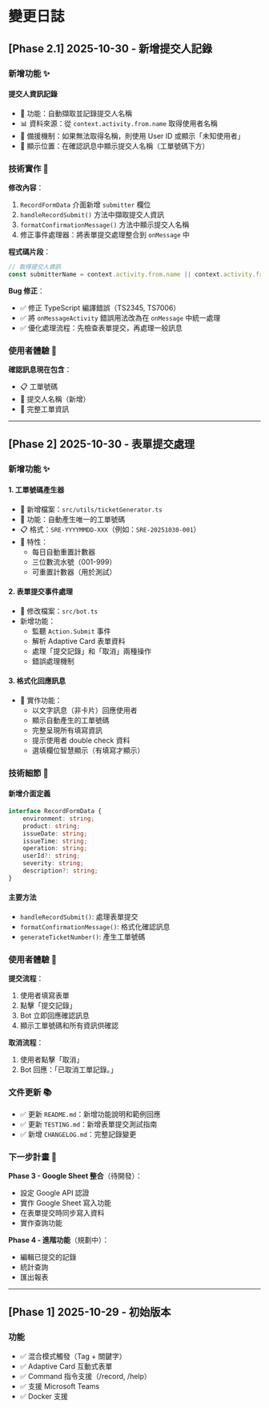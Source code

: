 # 變更日誌

## [Phase 2.1] 2025-10-30 - 新增提交人記錄

### 新增功能 ✨

#### 提交人資訊記錄
- 🎯 功能：自動擷取並記錄提交人名稱
- 📊 資料來源：從 `context.activity.from.name` 取得使用者名稱
- 🔄 備援機制：如果無法取得名稱，則使用 User ID 或顯示「未知使用者」
- 📝 顯示位置：在確認訊息中顯示提交人名稱（工單號碼下方）

### 技術實作 🔧

**修改內容**：
1. `RecordFormData` 介面新增 `submitter` 欄位
2. `handleRecordSubmit()` 方法中擷取提交人資訊
3. `formatConfirmationMessage()` 方法中顯示提交人名稱
4. 修正事件處理器：將表單提交處理整合到 `onMessage` 中

**程式碼片段**：
```typescript
// 取得提交人資訊
const submitterName = context.activity.from.name || context.activity.from.id || '未知使用者';
```

**Bug 修正**：
- ✅ 修正 TypeScript 編譯錯誤（TS2345, TS7006）
- ✅ 將 `onMessageActivity` 錯誤用法改為在 `onMessage` 中統一處理
- ✅ 優化處理流程：先檢查表單提交，再處理一般訊息

### 使用者體驗 🎯

**確認訊息現在包含**：
- 📋 工單號碼
- 👤 提交人名稱（新增）
- 📝 完整工單資訊

---

## [Phase 2] 2025-10-30 - 表單提交處理

### 新增功能 ✨

#### 1. 工單號碼產生器
- 📁 新增檔案：`src/utils/ticketGenerator.ts`
- 🎯 功能：自動產生唯一的工單號碼
- 📋 格式：`SRE-YYYYMMDD-XXX`（例如：`SRE-20251030-001`）
- 🔄 特性：
  - 每日自動重置計數器
  - 三位數流水號（001-999）
  - 可重置計數器（用於測試）

#### 2. 表單提交事件處理
- 📝 修改檔案：`src/bot.ts`
- 新增功能：
  - 監聽 `Action.Submit` 事件
  - 解析 Adaptive Card 表單資料
  - 處理「提交記錄」和「取消」兩種操作
  - 錯誤處理機制

#### 3. 格式化回應訊息
- 🎨 實作功能：
  - 以文字訊息（非卡片）回應使用者
  - 顯示自動產生的工單號碼
  - 完整呈現所有填寫資訊
  - 提示使用者 double check 資料
  - 選填欄位智慧顯示（有填寫才顯示）

### 技術細節 🔧

#### 新增介面定義
```typescript
interface RecordFormData {
    environment: string;
    product: string;
    issueDate: string;
    issueTime: string;
    operation: string;
    userId?: string;
    severity: string;
    description?: string;
}
```

#### 主要方法
- `handleRecordSubmit()`: 處理表單提交
- `formatConfirmationMessage()`: 格式化確認訊息
- `generateTicketNumber()`: 產生工單號碼

### 使用者體驗 🎯

**提交流程**：
1. 使用者填寫表單
2. 點擊「提交記錄」
3. Bot 立即回應確認訊息
4. 顯示工單號碼和所有資訊供確認

**取消流程**：
1. 使用者點擊「取消」
2. Bot 回應：「已取消工單記錄。」

### 文件更新 📚

- ✅ 更新 `README.md`：新增功能說明和範例回應
- ✅ 更新 `TESTING.md`：新增表單提交測試指南
- ✅ 新增 `CHANGELOG.md`：完整記錄變更

### 下一步計畫 🚀

**Phase 3 - Google Sheet 整合**（待開發）：
- 設定 Google API 認證
- 實作 Google Sheet 寫入功能
- 在表單提交時同步寫入資料
- 實作查詢功能

**Phase 4 - 進階功能**（規劃中）：
- 編輯已提交的記錄
- 統計查詢
- 匯出報表

---

## [Phase 1] 2025-10-29 - 初始版本

### 功能
- ✅ 混合模式觸發（Tag + 關鍵字）
- ✅ Adaptive Card 互動式表單
- ✅ Command 指令支援（/record, /help）
- ✅ 支援 Microsoft Teams
- ✅ Docker 支援

